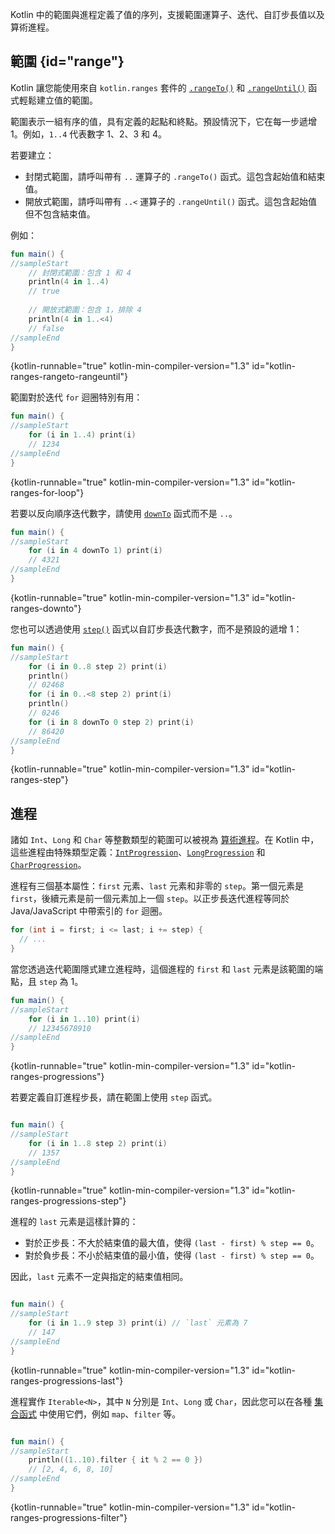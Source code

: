 [//]: # (title: 範圍與進程)

Kotlin 中的範圍與進程定義了值的序列，支援範圍運算子、迭代、自訂步長值以及算術進程。

## 範圍 {id="range"}

Kotlin 讓您能使用來自 `kotlin.ranges` 套件的 [`.rangeTo()`](https://kotlinlang.org/api/latest/jvm/stdlib/kotlin.ranges/range-to.html) 和 [`.rangeUntil()`](https://kotlinlang.org/api/latest/jvm/stdlib/kotlin.ranges/range-until.html) 函式輕鬆建立值的範圍。

範圍表示一組有序的值，具有定義的起點和終點。預設情況下，它在每一步遞增 1。例如，`1..4` 代表數字 1、2、3 和 4。

若要建立：

* 封閉式範圍，請呼叫帶有 `..` 運算子的 `.rangeTo()` 函式。這包含起始值和結束值。
* 開放式範圍，請呼叫帶有 `..<` 運算子的 `.rangeUntil()` 函式。這包含起始值但不包含結束值。

例如：

```kotlin
fun main() {
//sampleStart
    // 封閉式範圍：包含 1 和 4
    println(4 in 1..4)
    // true
    
    // 開放式範圍：包含 1，排除 4
    println(4 in 1..<4)
    // false
//sampleEnd
}
```
{kotlin-runnable="true" kotlin-min-compiler-version="1.3" id="kotlin-ranges-rangeto-rangeuntil"}

範圍對於迭代 `for` 迴圈特別有用：

```kotlin
fun main() {
//sampleStart
    for (i in 1..4) print(i)
    // 1234
//sampleEnd
}
```
{kotlin-runnable="true" kotlin-min-compiler-version="1.3" id="kotlin-ranges-for-loop"}

若要以反向順序迭代數字，請使用 [`downTo`](https://kotlinlang.org/api/latest/jvm/stdlib/kotlin.ranges/down-to.html) 函式而不是 `..`。

```kotlin
fun main() {
//sampleStart
    for (i in 4 downTo 1) print(i)
    // 4321
//sampleEnd
}
```
{kotlin-runnable="true" kotlin-min-compiler-version="1.3" id="kotlin-ranges-downto"}

您也可以透過使用 [`step()`](https://kotlinlang.org/api/latest/jvm/stdlib/kotlin.ranges/step.html) 函式以自訂步長迭代數字，而不是預設的遞增 1：

```kotlin
fun main() {
//sampleStart
    for (i in 0..8 step 2) print(i)
    println()
    // 02468
    for (i in 0..<8 step 2) print(i)
    println()
    // 0246
    for (i in 8 downTo 0 step 2) print(i)
    // 86420
//sampleEnd
}
```
{kotlin-runnable="true" kotlin-min-compiler-version="1.3" id="kotlin-ranges-step"}

## 進程

諸如 `Int`、`Long` 和 `Char` 等整數類型的範圍可以被視為 [算術進程](https://en.wikipedia.org/wiki/Arithmetic_progression)。在 Kotlin 中，這些進程由特殊類型定義：[`IntProgression`](https://kotlinlang.org/api/latest/jvm/stdlib/kotlin.ranges/-int-progression/index.html)、[`LongProgression`](https://kotlinlang.org/api/latest/jvm/stdlib/kotlin.ranges/-long-progression/index.html) 和 [`CharProgression`](https://kotlinlang.org/api/latest/jvm/stdlib/kotlin.ranges/-char-progression/index.html)。

進程有三個基本屬性：`first` 元素、`last` 元素和非零的 `step`。第一個元素是 `first`，後續元素是前一個元素加上一個 `step`。以正步長迭代進程等同於 Java/JavaScript 中帶索引的 `for` 迴圈。

```java
for (int i = first; i <= last; i += step) {
  // ...
}
```

當您透過迭代範圍隱式建立進程時，這個進程的 `first` 和 `last` 元素是該範圍的端點，且 `step` 為 1。

```kotlin
fun main() {
//sampleStart
    for (i in 1..10) print(i)
    // 12345678910
//sampleEnd
}
```
{kotlin-runnable="true" kotlin-min-compiler-version="1.3" id="kotlin-ranges-progressions"}

若要定義自訂進程步長，請在範圍上使用 `step` 函式。

```kotlin

fun main() {
//sampleStart
    for (i in 1..8 step 2) print(i)
    // 1357
//sampleEnd
}
```
{kotlin-runnable="true" kotlin-min-compiler-version="1.3" id="kotlin-ranges-progressions-step"}

進程的 `last` 元素是這樣計算的：
* 對於正步長：不大於結束值的最大值，使得 `(last - first) % step == 0`。
* 對於負步長：不小於結束值的最小值，使得 `(last - first) % step == 0`。

因此，`last` 元素不一定與指定的結束值相同。

```kotlin

fun main() {
//sampleStart
    for (i in 1..9 step 3) print(i) // `last` 元素為 7
    // 147
//sampleEnd
}
```
{kotlin-runnable="true" kotlin-min-compiler-version="1.3" id="kotlin-ranges-progressions-last"}

進程實作 `Iterable<N>`，其中 `N` 分別是 `Int`、`Long` 或 `Char`，因此您可以在各種 [集合函式](collection-operations.md) 中使用它們，例如 `map`、`filter` 等。

```kotlin

fun main() {
//sampleStart
    println((1..10).filter { it % 2 == 0 })
    // [2, 4, 6, 8, 10]
//sampleEnd
}
```
{kotlin-runnable="true" kotlin-min-compiler-version="1.3" id="kotlin-ranges-progressions-filter"}